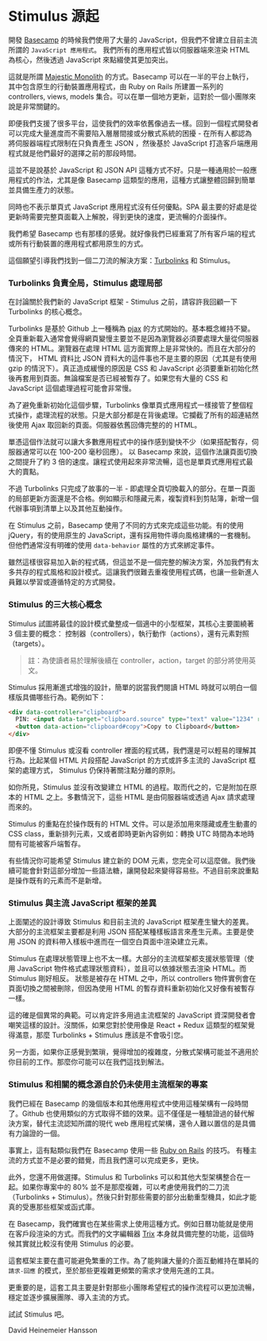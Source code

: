 # Stimulus 源起

開發 [Basecamp](https://basecamp.com) 的時候我們使用了大量的   JavaScript，但我們不曾建立目前主流所謂的 `JavaScript 應用程式`。
我們所有的應用程式皆以伺服器端來渲染 HTML 為核心，然後透過 JavaScript 來點綴使其更加突出。

這就是所謂 [Majestic Monolith](https://m.signalvnoise.com/the-majestic-monolith-29166d022228) 的方式。Basecamp 可以在一半的平台上執行，其中包含原生的行動裝置應用程式，由 Ruby on Rails 所建置一系列的 controllers, views, models 集合。可以在單一個地方更新，這對於一個小團隊來說是非常關鍵的。

即便我們支援了很多平台，這使我們的效率依舊像過去一樣。回到一個程式開發者可以完成大量進度而不需要陷入層層間接或分散式系統的困擾 - 在所有人都認為將伺服器端程式限制在只負責產生 JSON ，然後基於 JavaScript 打造客戶端應用程式就是他們最好的選擇之前的那段時間。

這並不是說基於 JavaScript 和 JSON API 這種方式不好。只是一種通用於一般應用程式的作法，尤其是像 Basecamp 這類型的應用，這種方式讓整體回歸到簡單並具備生產力的狀態。

同時也不表示單頁式 JavaScript 應用程式沒有任何優點。SPA 最主要的好處是從更新時需要完整頁面載入上解脫，得到更快的速度，更流暢的介面操作。

我們希望 Basecamp 也有那樣的感覺。就好像我們已經重寫了所有客戶端的程式或所有行動裝置的應用程式都用原生的方式。

這個願望引導我們找到一個二刀流的解決方案：[Turbolinks](https://github.com/turbolinks/turbolinks) 和 Stimulus。

### Turbolinks 負責全局，Stimulus 處理局部

在討論關於我們新的 JavaScript 框架 - Stimulus 之前，請容許我回顧一下 Turbolinks 的核心概念。

Turbolinks 是基於 Github 上一種稱為 [pjax](https://github.com/defunkt/jquery-pjax) 的方式開始的。基本概念維持不變。全頁重新載入通常會覺得網頁變慢主要並不是因為瀏覽器必須要處理大量從伺服器傳來的 HTML。瀏覽器在處理 HTML 這方面實際上是非常快的。而且在大部分的情況下， HTML 資料比 JSON 資料大的這件事也不是主要的原因（尤其是有使用 gzip 的情況下）。真正造成緩慢的原因是 CSS 和 JavaScript 必須要重新初始化然後再套用到頁面。無論檔案是否已經被暫存了。如果您有大量的 CSS 和 JavaScript 這個處理過程可能會非常慢。

為了避免重新初始化這個步驟，Turbolinks 像單頁式應用程式一樣接管了整個程式操作，處理流程的狀態。只是大部分都是在背後處理。它攔截了所有的超連結然後使用 Ajax 取回新的頁面。伺服器依舊回傳完整的的 HTML。

單憑這個作法就可以讓大多數應用程式中的操作感到變快不少（如果搭配暫存，伺服器通常可以在 100-200 毫秒回應）。
以 Basecamp 來說，這個作法讓頁面切換之間提升了約 3 倍的速度。讓程式使用起來非常流暢，這也是單頁式應用程式最大的賣點。

不過 Turbolinks 只完成了故事的一半 - 即處理全頁切換載入的部分。在單一頁面的局部更新方面還是不合格。例如顯示和隱藏元素，複製資料到剪貼簿，新增一個代辦事項到清單上以及其他互動操作。

在 Stimulus 之前，Basecamp 使用了不同的方式來完成這些功能。有的使用 jQuery，有的使用原生的 JavaScript，還有採用物件導向風格建構的一套機制。但他們通常沒有明確的使用 `data-behavior` 屬性的方式來綁定事件。

雖然這樣很容易加入新的程式碼，但這並不是一個完整的解決方案，外加我們有太多共存的程式風格和設計模式。這讓我們很難去重複使用程式碼，也讓一些新進人員難以學習或遵循特定的方式開發。

### Stimulus 的三大核心概念

Stimulus 試圖將最佳的設計模式彙整成一個適中的小型框架，其核心主要圍繞著 3 個主要的概念： 控制器（controllers），執行動作（actions），還有元素對照（targets）。

> 註：為使讀者易於理解後續在 controller，action，target 的部分將使用英文。

Stimulus 採用漸進式增強的設計，簡單的説當我們閱讀 HTML 時就可以明白一個樣版具備哪些行為。範例如下：

```html
<div data-controller="clipboard">
  PIN: <input data-target="clipboard.source" type="text" value="1234" readonly>
  <button data-action="clipboard#copy">Copy to Clipboard</button>
</div>
```

即便不懂 Stimulus 或沒看 controller 裡面的程式碼，我們還是可以輕易的理解其行為。比起某個 HTML 片段搭配 JavaScript 的方式或許多主流的 JavaScript 框架的處理方式， Stimulus 仍保持著關注點分離的原則。

如你所見，Stimulus 並沒有改變建立 HTML 的過程。取而代之的，它是附加在原本的 HTML 之上。多數情況下，這些 HTML 是由伺服器端或透過 Ajax 請求處理而來的。

Stimulus 的重點在於操作既有的 HTML 文件。可以是添加用來隱藏或產生動畫的 CSS class，重新排列元素，又或者即時更新內容例如：轉換 UTC 時間為本地時間有可能被客戶端暫存。

有些情況你可能希望 Stimulus 建立新的 DOM 元素，您完全可以這麼做。我們後續可能會針對這部分增加一些語法糖，讓開發起來變得容易些。不過目前來說重點是操作既有的元素而不是新增。

### Stimulus 與主流 JavaScript 框架的差異

上面闡述的設計導致 Stimulus 和目前主流的 JavaScript 框架產生蠻大的差異。大部分的主流框架主要都是利用 JSON 搭配某種樣板語言來產生元素。主要是使用 JSON 的資料帶入樣板中進而在一個空白頁面中渲染建立元素。

Stimulus 在處理狀態管理上也不太一樣。大部分的主流框架都支援狀態管理（使用 JavaScript 物件格式處理狀態資料），並且可以依據狀態去渲染 HTML。而 Stimulus 剛好相反。
狀態是被存在 HTML 之中，所以 controllers 物件實例會在頁面切換之間被刪除，但因為使用 HTML 的暫存資料重新初始化又好像有被暫存一樣。

這的確是個異常的典範。可以肯定許多用過主流框架的 JavaScript 資深開發者會嘲笑這樣的設計。沒關係，如果您對於使用像是 React + Redux 這類型的框架覺得滿意，那麼 Turbolinks + Stimulus 應該是不會吸引您。

另一方面，如果你正感覺到繁瑣，覺得增加的複雜度，分散式架構可能並不適用於你目前的工作。那麼你可能可以在我們這找到解法。

### Stimulus 和相關的概念源自於仍未使用主流框架的專案

我們已經在 Basecamp 的幾個版本和其他應用程式中使用這種架構有一段時間了。Github 也使用類似的方式取得不錯的效果。這不僅僅是一種驗證過的替代解決方案，替代主流認知所謂的現代 web 應用程式架構，還令人難以置信的是具備有力論證的一個。

事實上，這有點類似我們在 Basecamp 使用一些 [Ruby on Rails](https://rubyonrails.org/) 的技巧。
有種主流的方式並不是必要的錯覺，而且我們還可以完成更多，更快。

此外，您還不用做選擇。Stimulus 和 Turbolinks 可以和其他大型架構整合在一起。如果你專案中的 80% 並不是那麼複雜，可以考慮使用我們的二刀流（Turbolinks + Stimulus）。然後只針對那些需要的部分出動重型機具，如此才能真的受惠那些框架或函式庫。

在 Basecamp，我們確實也在某些需求上使用這種方式。例如日曆功能就是使用在客戶段渲染的方式。而我們的文字編輯器 [Trix](https://trix-editor.org/) 本身就具備完整的功能，這個時候其實就比較沒有使用 Stimulus 的必要。

這套框架主要在盡可能避免繁重的工作。為了能夠讓大量的介面互動維持在單純的 `請求-回應` 的模式，至於那些更複雜更頻繁的需求才使用先進的工具。

更重要的是，這套工具主要是針對那些小團隊希望程式的操作流程可以更加流暢，穩定並逐步擴展團隊、導入主流的方式。

試試 Stimulus 吧。

David Heinemeier Hansson